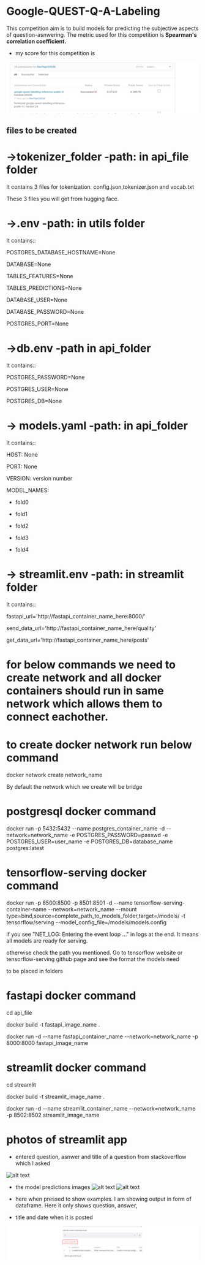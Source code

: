 # Google-QUEST-Q-A-Labeling
This competition aim is to build models for predicting the subjective aspects of question-asnwering.
The metric used for this competition is  **Spearman's correlation coefficient.**
* my score for this competition is 

![alt text](https://github.com/RavitejaBadugu/Google-QUEST-Q-A-Labeling/blob/development/images/Screenshot%202021-12-20%20201402.png)

## files to be created
# ->tokenizer_folder -path: in api_file folder
It contains 3 files for tokenization. config.json,tokenizer.json and vocab.txt

These 3 files you will get from hugging face.

# ->.env -path: in utils folder

It contains::

POSTGRES_DATABASE_HOSTNAME=None

DATABASE=None

TABLES_FEATURES=None

TABLES_PREDICTIONS=None

DATABASE_USER=None

DATABASE_PASSWORD=None

POSTGRES_PORT=None

# ->db.env -path in api_folder
It contains::

POSTGRES_PASSWORD=None

POSTGRES_USER=None

POSTGRES_DB=None

# -> models.yaml -path: in api_folder
It contains::

HOST: None

PORT: None

VERSION: version number

MODEL_NAMES:

  - fold0

  - fold1

  - fold2

  - fold3

  - fold4

# -> streamlit.env -path: in streamlit folder
It contains::

fastapi_url='http://fastapi_container_name_here:8000/'

send_data_url='http://fastapi_container_name_here/quality'

get_data_url='http://fastapi_container_name_here/posts'

# for below commands we need to create network and all docker containers should run in same network which allows them to connect eachother.
# to create docker network run below command
docker network create network_name

By default the network which we create will be bridge


# postgresql docker command
docker run -p 5432:5432 --name postgres_container_name -d --network=network_name -e POSTGRES_PASSWORD=passwd -e POSTGRES_USER=user_name -e POSTGRES_DB=database_name postgres:latest

# tensorflow-serving docker command
docker run -p 8500:8500 -p 8501:8501 -d --name tensorflow-serving-container-name --network=network_name --mount type=bind,source=complete_path_to_models_folder,target=/models/ -t tensorflow/serving --model_config_file=/models/models.config

if you see  "NET_LOG: Entering the event loop ..." in logs at the end. It means all models are ready for serving.

otherwise check the path you mentioned. Go to tensorflow website or tensorflow-serving github page and see the format the models need 

to be placed in folders
# fastapi docker command
cd api_file

docker build -t fastapi_image_name .

docker run -d --name fastapi_container_name --network=network_name -p 8000:8000 fastapi_image_name

# streamlit docker command
cd streamlit

docker build -t streamlit_image_name .

docker run -d --name streamlit_container_name --network=network_name -p 8502:8502 streamlit_image_name

# photos of streamlit app
* entered question, asnwer and title of a question from stackoverflow which I asked 

![alt text](https://github.com/RavitejaBadugu/Google-QUEST-Q-A-Labeling/blob/development/images/app%20%C2%B7%20Streamlit%20-%20Google%20Chrome%2019-12-2021%2020_11_06.png)

* the model predictions images
![alt text](https://github.com/RavitejaBadugu/Google-QUEST-Q-A-Labeling/blob/development/images/app%20%C2%B7%20Streamlit%20-%20Google%20Chrome%2019-12-2021%2020_11_35.png)
![alt text](https://github.com/RavitejaBadugu/Google-QUEST-Q-A-Labeling/blob/development/images/app%20%C2%B7%20Streamlit%20-%20Google%20Chrome%2019-12-2021%2020_11_42.png)

* here when pressed to show examples. I am showing output in form of dataframe. Here it only shows question, answer,
* title and date when it is posted

![alt text](https://github.com/RavitejaBadugu/Google-QUEST-Q-A-Labeling/blob/development/images/Screenshot%202021-12-19%20201210.png)




